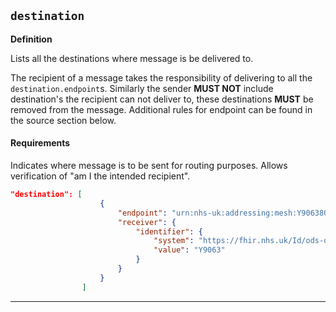 ## `destination`

<b>Definition</b><br>

Lists all the destinations where message is be delivered to. 

The recipient of a message takes the responsibility of delivering to all the `destination.endpoint`s. Similarly the sender **MUST NOT** include destination's the recipient can not deliver to, these destinations **MUST** be removed from the message. Additional rules for endpoint can be found in the source section below.

 #### Requirements

 Indicates where message is to be sent for routing purposes.  Allows verification of "am I the intended recipient".

```json
"destination": [
                    {
                        "endpoint": "urn:nhs-uk:addressing:mesh:Y90638OT002",
                        "receiver": {
                            "identifier": {
                                "system": "https://fhir.nhs.uk/Id/ods-organization-code",
                                "value": "Y9063"
                            }
                        }
                    }
                ]
```

---